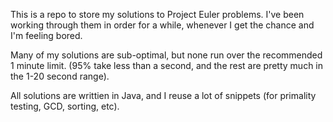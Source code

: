 This is a repo to store my solutions to Project Euler problems. I've been working
through them in order for a while, whenever I get the chance and I'm feeling
bored.

Many of my solutions are sub-optimal, but none run over the recommended 1 minute
limit. (95% take less than a second, and the rest are pretty much in the 1-20 second range).

All solutions are writtien in Java, and I reuse a lot of snippets (for primality testing,
GCD, sorting, etc).